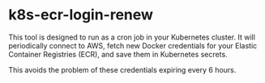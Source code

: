 # k8s-ecr-login-renew

This tool is designed to run as a cron job in your Kubernetes cluster.
It will periodically connect to AWS, fetch new Docker credentials for your Elastic Container Registries (ECR), and save them in Kubernetes secrets.

This avoids the problem of these credentials expiring every 6 hours.
